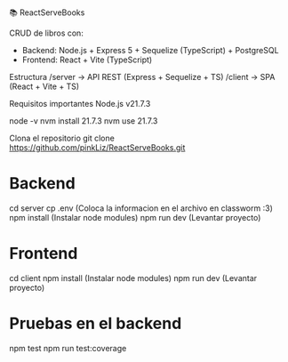 📚 ReactServeBooks

CRUD de libros con:
* Backend: Node.js + Express 5 + Sequelize (TypeScript) + PostgreSQL
* Frontend: React + Vite (TypeScript)

Estructura
/server   → API REST (Express + Sequelize + TS)
/client   → SPA (React + Vite + TS)


Requisitos importantes
Node.js v21.7.3

node -v
nvm install 21.7.3
nvm use 21.7.3

Clona el repositorio 
git clone https://github.com/pinkLiz/ReactServeBooks.git

# Backend
cd server
cp .env (Coloca la informacion en el archivo en classworm :3)
npm install (Instalar node modules)
npm run dev  (Levantar proyecto)

# Frontend
cd client
npm install (Instalar node modules)
npm run dev  (Levantar proyecto)

# Pruebas en el backend
npm test
npm run test:coverage
